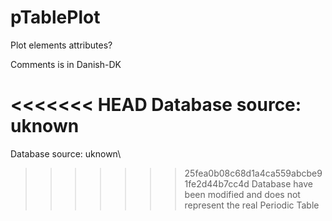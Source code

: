 # pTablePlot
 Plot elements attributes?

 Comments is in Danish-DK

<<<<<<< HEAD
 Database source: uknown
=======
 Database source: uknown\
>>>>>>> 25fea0b08c68d1a4ca559abcbe91fe2d44b7cc4d
 Database have been modified and does not represent the real Periodic Table

